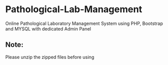 # Pathological-Lab-Management
Online Pathological Laboratory Management System using PHP, Bootstrap and MYSQL with dedicated Admin Panel

## Note:
Please unzip the zipped files before using

